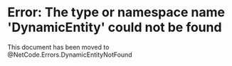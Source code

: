 # Error: The type or namespace name 'DynamicEntity' could not be found 

This document has been moved to @NetCode.Errors.DynamicEntityNotFound